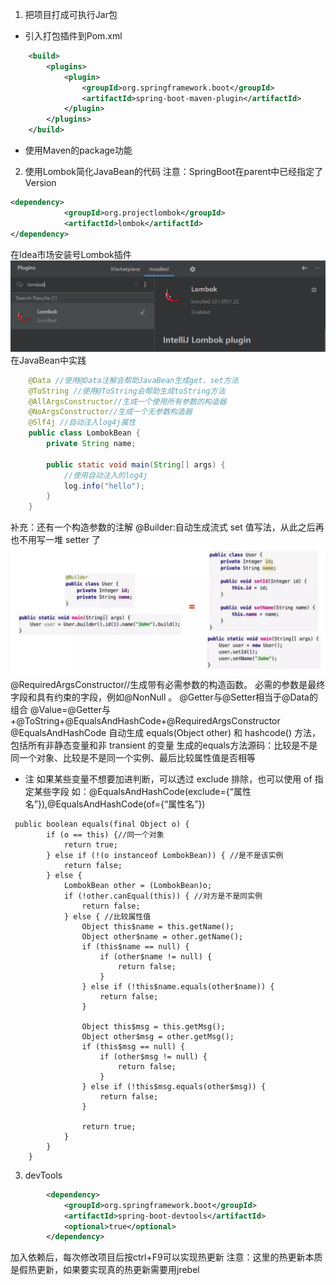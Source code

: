 1. 把项目打成可执行Jar包
* 引入打包插件到Pom.xml
```xml
    <build>
        <plugins>
            <plugin>
                <groupId>org.springframework.boot</groupId>
                <artifactId>spring-boot-maven-plugin</artifactId>
            </plugin>
        </plugins>
    </build>
```
* 使用Maven的package功能

2. 使用Lombok简化JavaBean的代码
注意：SpringBoot在parent中已经指定了Version
```xml
<dependency>
            <groupId>org.projectlombok</groupId>
            <artifactId>lombok</artifactId>
</dependency>
```
在Idea市场安装号Lombok插件
![lombok插件](img/1.png)
在JavaBean中实践
```java
    @Data //使用@Data注解会帮助JavaBean生成get、set方法
    @ToString //使用@ToString会帮助生成toString方法
    @AllArgsConstructor//生成一个使用所有参数的构造器
    @NoArgsConstructor//生成一个无参数构造器
    @Slf4j //自动注入log4j属性
    public class LombokBean {
        private String name;
    
        public static void main(String[] args) {
            //使用自动注入的log4j
            log.info("hello");
        }
    }
```
补充：还有一个构造参数的注解
@Builder:自动生成流式 set 值写法，从此之后再也不用写一堆 setter 了
![流式set使用图](img/2.png)
@RequiredArgsConstructor//生成带有必需参数的构造函数。 必需的参数是最终字段和具有约束的字段，例如@NonNull 。
@Getter与@Setter相当于@Data的组合
@Value=@Getter与+@ToString+@EqualsAndHashCode+@RequiredArgsConstructor
@EqualsAndHashCode
自动生成 equals(Object other) 和 hashcode() 方法，包括所有非静态变量和非 transient 的变量
生成的equals方法源码：比较是不是同一个对象、比较是不是同一个实例、最后比较属性值是否相等
* 注 如果某些变量不想要加进判断，可以透过 exclude 排除，也可以使用 of 指定某些字段
如：@EqualsAndHashCode(exclude={“属性名”}),@EqualsAndHashCode(of={“属性名”})
```text
 public boolean equals(final Object o) {
        if (o == this) {//同一个对象
            return true;
        } else if (!(o instanceof LombokBean)) { //是不是该实例
            return false;
        } else {
            LombokBean other = (LombokBean)o; 
            if (!other.canEqual(this)) { //对方是不是同实例
                return false;
            } else { //比较属性值
                Object this$name = this.getName();
                Object other$name = other.getName();
                if (this$name == null) {
                    if (other$name != null) {
                        return false;
                    }
                } else if (!this$name.equals(other$name)) {
                    return false;
                }

                Object this$msg = this.getMsg();
                Object other$msg = other.getMsg();
                if (this$msg == null) {
                    if (other$msg != null) {
                        return false;
                    }
                } else if (!this$msg.equals(other$msg)) {
                    return false;
                }

                return true;
            }
        }
    }
```

3. devTools
```xml
        <dependency>
            <groupId>org.springframework.boot</groupId>
            <artifactId>spring-boot-devtools</artifactId>
            <optional>true</optional>
        </dependency>
```
加入依赖后，每次修改项目后按ctrl+F9可以实现热更新
注意：这里的热更新本质是假热更新，如果要实现真的热更新需要用jrebel
 